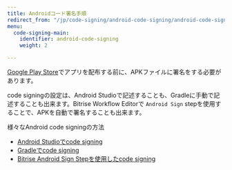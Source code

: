 ```yaml
---
title: Androidコード署名手順
redirect_from: "/jp/code-signing/android-code-signing/android-code-signing-procedures/"
menu:
  code-signing-main:
    identifier: android-code-signing
    weight: 2

---
```

[Google Play Store](https://play.google.com/store/apps)でアプリを配布する前に、APKファイルに署名をする必要があります。

code signingの設定は、Android Studioで記述することも、Gradleに手動で記述することも出来ます。Bitrise Workflow Editorで `Android Sign` stepを使用することで、APKを自動で署名することも出来ます。  

様々なAndroid code signingの方法

* [Android Studioでcode signing](/jp/code-signing/android-code-signing/android-code-signing-with-android-studio/)
* [Gradleでcode signing](/jp/code-signing/android-code-signing/android-code-signing-in-gradle/)
* [Bitrise Android Sign Stepを使用したcode signing](/jp/code-signing/android-code-signing/android-code-signing-using-bitrise-sign-apk-step/)
